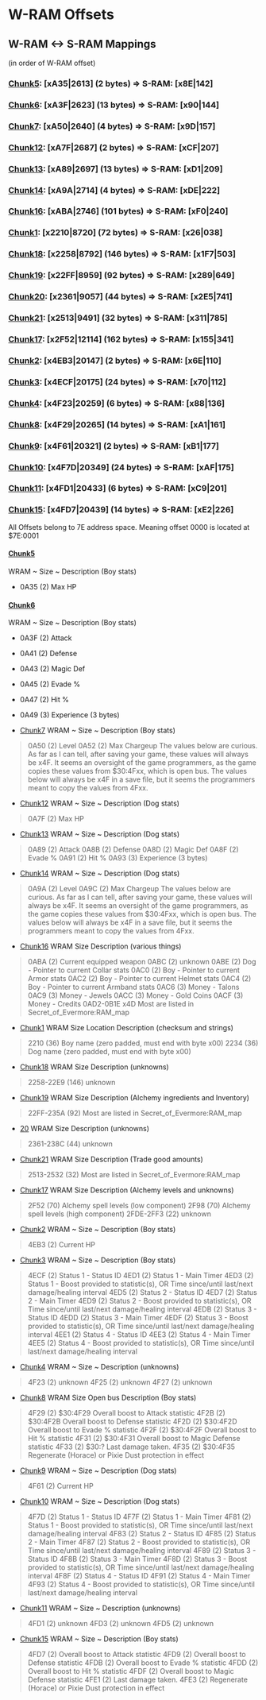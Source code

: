 ﻿# W-RAM Offsets

## W-RAM <-> S-RAM Mappings

(in order of W-RAM offset)

### [Chunk5](Chunks/Chunk05.md): [xA35|2613]  (2 bytes)      => S-RAM: [x8E|142]
### [Chunk6](Chunks/Chunk06.md): [xA3F|2623]  (13 bytes)     => S-RAM: [x90|144]
### [Chunk7](Chunks/Chunk07.md): [xA50|2640]  (4 bytes)      => S-RAM: [x9D|157]
### [Chunk12](Chunks/Chunk12.md): [xA7F|2687]  (2 bytes)     => S-RAM: [xCF|207]
### [Chunk13](Chunks/Chunk13.md): [xA89|2697]  (13 bytes)    => S-RAM: [xD1|209]
### [Chunk14](Chunks/Chunk14.md): [xA9A|2714]  (4 bytes)     => S-RAM: [xDE|222]
### [Chunk16](Chunks/Chunk16.md): [xABA|2746]  (101 bytes)   => S-RAM: [xF0|240]
### [Chunk1](Chunks/Chunk01.md): [x2210|8720]  (72 bytes)    => S-RAM: [x26|038]

### [Chunk18](Chunks/Chunk18.md): [x2258|8792]  (146 bytes)  => S-RAM: [x1F7|503]
### [Chunk19](Chunks/Chunk19.md): [x22FF|8959]  (92 bytes)   => S-RAM: [x289|649]
### [Chunk20](Chunks/Chunk20.md): [x2361|9057]  (44 bytes)   => S-RAM: [x2E5|741]
### [Chunk21](Chunks/Chunk21.md): [x2513|9491]  (32 bytes)   => S-RAM: [x311|785]

### [Chunk17](Chunks/Chunk17.md): [x2F52|12114]  (162 bytes) => S-RAM: [x155|341]

### [Chunk2](Chunks/Chunk02.md): [x4EB3|20147]  (2 bytes)    => S-RAM: [x6E|110]
### [Chunk3](Chunks/Chunk03.md): [x4ECF|20175]  (24 bytes)   => S-RAM: [x70|112]

### [Chunk4](Chunks/Chunk04.md): [x4F23|20259]  (6 bytes)    => S-RAM: [x88|136]
### [Chunk8](Chunks/Chunk08.md): [x4F29|20265]  (14 bytes)   => S-RAM: [xA1|161]
### [Chunk9](Chunks/Chunk09.md): [x4F61|20321]  (2 bytes)    => S-RAM: [xB1|177]
### [Chunk10](Chunks/Chunk10.md): [x4F7D|20349]  (24 bytes)  => S-RAM: [xAF|175]
### [Chunk11](Chunks/Chunk11.md): [x4FD1|20433]  (6 bytes)   => S-RAM: [xC9|201]
### [Chunk15](Chunks/Chunk15.md): [x4FD7|20439]  (14 bytes)  => S-RAM: [xE2|226]

All Offsets belong to 7E address space. Meaning offset 0000 is located at $7E:0001

#### [Chunk5](Chunks/Chunk05.md)
WRAM ~	Size ~	Description (Boy stats)
* 0A35	(2)		Max HP

#### [Chunk6](Chunks/Chunk06.md)
WRAM ~	Size ~	Description (Boy stats)
* 0A3F	(2)		Attack
* 0A41	(2)		Defense
* 0A43	(2)		Magic Def
* 0A45	(2)		Evade %
* 0A47	(2)		Hit %
* 0A49	(3)		Experience (3 bytes)

* [Chunk7](Chunks/Chunk07.md)
WRAM ~	Size ~	Description (Boy stats)
> 0A50	(2)		Level
> 0A52	(2)		Max Chargeup
The values below are curious. As far as I can tell, after saving your game, these values will always be x4F. It seems an oversight of the game programmers, as the game copies these values from $30:4Fxx, which is open bus. The values below will always be x4F in a save file, but it seems the programmers meant to copy the values from 4Fxx.

* [Chunk12](Chunks/Chunk12.md)
WRAM ~	Size ~	Description (Dog stats)
> 0A7F	(2)		Max HP

* [Chunk13](Chunks/Chunk13.md)
WRAM ~	Size ~	Description (Dog stats)
> 0A89	(2)		Attack
> 0A8B	(2)		Defense
> 0A8D	(2)		Magic Def
> 0A8F	(2)		Evade %
> 0A91	(2)		Hit %
> 0A93	(3)		Experience (3 bytes)

* [Chunk14](Chunks/Chunk14.md)
WRAM ~	Size ~	Description (Dog stats)
> 0A9A	(2)		Level
> 0A9C	(2)		Max Chargeup
The values below are curious. As far as I can tell, after saving your game, these values will always be x4F. It seems an oversight of the game programmers, as the game copies these values from $30:4Fxx, which is open bus. The values below will always be x4F in a save file, but it seems the programmers meant to copy the values from 4Fxx.

* [Chunk16](Chunks/Chunk16.md)
WRAM		Size	Description (various things)
> 0ABA		(2)		Current equipped weapon
> 0ABC		(2)		unknown
> 0ABE		(2)		Dog - Pointer to current Collar stats
> 0AC0		(2)		Boy - Pointer to current Armor stats
> 0AC2		(2)		Boy - Pointer to current Helmet stats
> 0AC4		(2)		Boy - Pointer to current Armband stats
> 0AC6		(3)		Money - Talons
> 0AC9		(3)		Money - Jewels
> 0ACC		(3)		Money - Gold Coins
> 0ACF		(3)		Money - Credits
> 0AD2-0B1E	x4D	Most are listed in Secret_of_Evermore:RAM_map

* [Chunk1](Chunks/Chunk01.md)
WRAM	Size	Location	Description (checksum and strings)
> 2210	(36)	Boy name (zero padded, must end with byte x00)
> 2234	(36)	Dog name (zero padded, must end with byte x00)

* [Chunk18](Chunks/Chunk18.md)
WRAM		Size	Description (unknowns)
> 2258-22E9	(146)	unknown

* [Chunk19](Chunks/Chunk19.md)
WRAM		Size	Description (Alchemy ingredients and Inventory)
> 22FF-235A	(92)	Most are listed in Secret_of_Evermore:RAM_map

* [20](Chunks/Chunk20.md)
WRAM		Size	Description (unknowns)
> 2361-238C	(44)	unknown

* [Chunk21](Chunks/Chunk21.md)
WRAM		Size	Description (Trade good amounts)
> 2513-2532	(32) 	Most are listed in Secret_of_Evermore:RAM_map

* [Chunk17](Chunks/Chunk17.md)
WRAM		Size	Description (Alchemy levels and unknowns)
> 2F52		(70)	Alchemy spell levels (low component)
> 2F98		(70)	Alchemy spell levels (high component)
> 2FDE-2FF3	(22)	unknown

* [Chunk2](Chunks/Chunk02.md)
WRAM ~	Size ~	Description (Boy stats)
> 4EB3	(2)		Current HP

* [Chunk3](Chunks/Chunk03.md)
WRAM ~	Size ~	Description (Boy stats)
> 4ECF	(2)		Status 1 - Status ID
> 4ED1	(2)		Status 1 - Main Timer
> 4ED3	(2)		Status 1 - Boost provided to statistic(s), OR Time since/until last/next damage/healing interval
> 4ED5	(2)		Status 2 - Status ID
> 4ED7	(2)		Status 2 - Main Timer
> 4ED9	(2)		Status 2 - Boost provided to statistic(s), OR Time since/until last/next damage/healing interval
> 4EDB	(2)		Status 3 - Status ID
> 4EDD	(2)		Status 3 - Main Timer
> 4EDF	(2)		Status 3 - Boost provided to statistic(s), OR Time since/until last/next damage/healing interval
> 4EE1	(2)		Status 4 - Status ID
> 4EE3	(2)		Status 4 - Main Timer
> 4EE5	(2)		Status 4 - Boost provided to statistic(s), OR Time since/until last/next damage/healing interval

* [Chunk4](Chunks/Chunk04.md)
WRAM ~	Size ~	Description (unknowns)
> 4F23	(2)		unknown
> 4F25	(2)		unknown
> 4F27	(2)		unknown

* [Chunk8](Chunks/Chunk08.md)
WRAM	Size	Open bus	Description (Boy stats)
> 4F29	(2)		$30:4F29	Overall boost to Attack statistic
> 4F2B	(2)		$30:4F2B	Overall boost to Defense statistic
> 4F2D	(2)		$30:4F2D	Overall boost to Evade % statistic
> 4F2F	(2)		$30:4F2F	Overall boost to Hit % statistic
> 4F31	(2)		$30:4F31	Overall boost to Magic Defense statistic
> 4F33	(2)		$30:?		Last damage taken.
> 4F35	(2)		$30:4F35	Regenerate (Horace) or Pixie Dust protection in effect

* [Chunk9](Chunks/Chunk09.md)
WRAM ~	Size ~	Description (Dog stats)
> 4F61	(2)		Current HP

* [Chunk10](Chunks/Chunk10.md)
WRAM ~	Size ~	Description (Dog stats)
> 4F7D	(2)		Status 1 - Status ID
> 4F7F	(2)		Status 1 - Main Timer
> 4F81	(2)		Status 1 - Boost provided to statistic(s), OR Time since/until last/next damage/healing interval
> 4F83	(2)		Status 2 - Status ID
> 4F85	(2)		Status 2 - Main Timer
> 4F87	(2)		Status 2 - Boost provided to statistic(s), OR Time since/until last/next damage/healing interval
> 4F89	(2)		Status 3 - Status ID
> 4F8B	(2)		Status 3 - Main Timer
> 4F8D	(2)		Status 3 - Boost provided to statistic(s), OR Time since/until last/next damage/healing interval
> 4F8F	(2)		Status 4 - Status ID
> 4F91	(2)		Status 4 - Main Timer
> 4F93	(2)		Status 4 - Boost provided to statistic(s), OR Time since/until last/next damage/healing interval

* [Chunk11](Chunks/Chunk11.md)
WRAM ~	Size ~	Description (unknowns)
> 4FD1	(2)		unknown
> 4FD3	(2)		unknown
> 4FD5	(2)		unknown

* [Chunk15](Chunks/Chunk15.md)
WRAM ~	Size ~	Description (Boy stats)
> 4FD7	(2)		Overall boost to Attack statistic
> 4FD9	(2)		Overall boost to Defense statistic
> 4FDB	(2)		Overall boost to Evade % statistic
> 4FDD	(2)		Overall boost to Hit % statistic
> 4FDF	(2)		Overall boost to Magic Defense statistic
> 4FE1	(2)		Last damage taken.
> 4FE3	(2)		Regenerate (Horace) or Pixie Dust protection in effect

